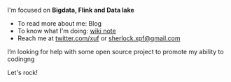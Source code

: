 I'm focused on **Bigdata,  Flink and Data lake**
- To read more about me: Blog
- To know what I'm doing: [wiki note](https://xuf-95.github.io/logseq-notes-repo/#/page/contents)
- Reach me at [twitter.com/xuf](https://twitter.com/home) or [sherlock.xpf@gmail.com](sherlock.xpf@gmail.com)
  
I’m looking for help with some open source project to promote my ability to codingng

Let's rock!



